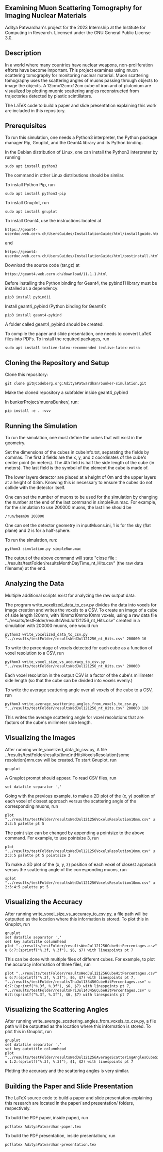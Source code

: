 ## Examining Muon Scattering Tomography for Imaging Nuclear Materials
Aditya Patwardhan's project for the 2023 Internship at the Institute for Computing in Research. Licensed under the GNU General Public License 3.0.

## Description
In a world where many countries have nuclear weapons, non-proliferation efforts have become important. This project examines using muon scattering tomography for monitoring nuclear material. Muon scattering tomography uses the scattering angles of muons passing through objects to image the objects. A 12cmx12cmx12cm cube of iron and of plutonium are visualized by plotting muonic scattering angles reconstructed from trajectories detected by plastic scintillators.

The LaTeX code to build a paper and slide presentation explaining this work are included in this repository.

## Prerequisites
To run this simulation, one needs a Python3 interpreter, the Python package manager Pip, Gnuplot, and the Geant4 library and its Python binding.

In the Debian distribution of Linux, one can install the Python3 interpreter by running
```
sudo apt install python3
```
The command in other Linux distributions should be similar.

To install Python Pip, run
```
sudo apt install python3-pip
```

To install Gnuplot, run
```
sudo apt install gnuplot
```

To install Geant4, use the instructions located at
```
https://geant4-userdoc.web.cern.ch/UsersGuides/InstallationGuide/html/installguide.html#buildandinstall
```
and
```
https://geant4-userdoc.web.cern.ch/UsersGuides/InstallationGuide/html/postinstall.html
```

Download the source code (tar.gz) at
```
https://geant4.web.cern.ch/download/11.1.1.html
```

Before installing the Python binding for Geant4, the pybind11 library must be installed as a dependency:
```
pip3 install pybind11
```

Install geant4_pybind (Python binding for Geant4):
```
pip3 install geant4-pybind
```
A folder called geant4_pybind should be created.

To compile the paper and slide presentation, one needs to convert LaTeX files into PDFs. To install the required packages, run
```
sudo apt install texlive-latex-recommended texlive-latex-extra
```

## Cloning the Repository and Setup
Clone this repository:
```
git clone git@codeberg.org:AdityaPatwardhan/bunker-simulation.git
```
Make the cloned repository a subfolder inside geant4_pybind

In bunkerProject/muonsBunker/, run:
```
pip install -e . -vvv
```

## Running the Simulation
To run the simulation, one must define the cubes that will exist in the geometry. 

Set the dimensions of the cubes in cubeInfo.txt, separating the fields by commas. The first 3 fields are the x, y, and z coordinates of the cube's center point (in meters). The 4th field is half the side length of the cube (in meters). The last field is the symbol of the element the cube is made of.

The lower layers detector are placed at a height of 0m and the upper layers at a height of 0.8m. Knowing this is necessary to ensure the cubes do not collide with the detector itself.

One can set the number of muons to be used for the simulation by changing the number at the end of the last command in simpleRun.mac. For example, for the simulation to use 200000 muons, the last line should be
```
/run/beamOn 200000
```

One can set the detector geometry in inputMuons.ini, 1 is for the sky (flat plane) and 2 is for a half-sphere. 

To run the simulation, run:
```
python3 simulation.py simpleRun.mac
```

The output of the above command will state "close file : ../results/testFolder/resultsMonthDayTime_nt_Hits.csv" (the raw data filename) at the end.

## Analyzing the Data
Multiple additional scripts exist for analyzing the raw output data.

The program write_voxelized_data_to_csv.py divides the data into voxels for image creation and writes the voxels to a CSV. To create an image of a cube of side length 120mm, with 10mmx10mmx10mm voxels, using a raw data file "../results/testFolder/resultsWedJul121256_nt_Hits.csv" created in a simulation with 200000 muons, one would run

```
python3 write_voxelized_data_to_csv.py "../results/testFolder/resultsWedJul121256_nt_Hits.csv" 200000 10
```

To write the percentage of voxels detected for each cube as a function of voxel resolution to a CSV, run
```
python3 write_voxel_size_vs_accuracy_to_csv.py "../results/testFolder/resultsWedJul121256_nt_Hits.csv" 200000
```

Each voxel resolution in the output CSV is a factor of the cube's millimeter side length (so that the cube can be divided into voxels evenly.)

To write the average scattering angle over all voxels of the cube to a CSV, run
```
python3 write_average_scattering_angles_from_voxels_to_csv.py "../results/testFolder/resultsWedJul121256_nt_Hits.csv" 200000 120
```
This writes the average scattering angle for voxel resolutions that are factors of the cube's millimeter side length.

## Visualizing the Images
After running write_voxelized_data_to_csv.py,
A file ../results/testFolder/results{time}ntHitsVoxelsResolution{some resolution}mm.csv will be created.
To start Gnuplot, run
```
gnuplot
```
A Gnuplot prompt should appear.
To read CSV files, run
```
set datafile separator ','
```
Going with the previous example, to make a 2D plot of the (x, y) position of each voxel of closest approach versus the scattering angle of the corresponding muons, run
```
plot "../results/testFolder/resultsWedJul121256VoxelsResolution10mm.csv" u 2:3:5 palette pt 5
```
The point size can be changed by appending a pointsize to the above command. For example, to use pointsize 3, run
```
plot "../results/testFolder/resultsWedJul121256VoxelsResolution10mm.csv" u 2:3:5 palette pt 5 pointsize 3
```
To make a 3D plot of the (x, y, z) position of each voxel of closest approach versus the scattering angle of the corresponding muons, run
```
splot "../results/testFolder/resultsWedJul121256VoxelsResolution10mm.csv" u 2:3:4:5 palette pt 5
```

## Visualizing the Accuracy
After running write_voxel_size_vs_accuracy_to_csv.py, a file path will be outputted as the location where this information is stored.
To plot this in Gnuplot, run
```
gnuplot
set datafile separator ','
set key autotitle columnhead
plot "../results/testFolder/resultsWedJul121256CubeHitPercentages.csv" u 6:7:(sprintf("%.3f, %.3f"), $6, $7) with linespoints pt 7
```
This can be done with multiple files of different cubes.
For example, to plot the accuracy information of three files, run
```
plot "../results/testFolder/resultsWedJul121256CubeHitPercentages.csv" u 6:7:(sprintf("%.3f, %.3f"), $6, $7) with linespoints pt 7, "../results/testFolder/resultsThuJul133456CubeHitPercentages.csv" u 6:7:(sprintf("%.3f, %.3f"), $6, $7) with linespoints pt 7, "../results/testFolder/resultsFriJul143456CubeHitPercentages.csv" u 6:7:(sprintf("%.3f, %.3f"), $6, $7) with linespoints pt 7
```

## Visualizing the Scattering Angles
After running write_average_scattering_angles_from_voxels_to_csv.py, a file path will be outputted as the location where this information is stored.
To plot this in Gnuplot, run
```
gnuplot
set datafile separator ','
set key autotitle columnhead
plot "../results/testFolder/resultsWedJul121256AverageScatteringAnglesCubeSideLength120mm.csv" u 1:2:(sprintf("%.3f, %.3f"), $1, $2) with linespoints pt 7
```
Plotting the accuracy and the scattering angles is very similar.

## Building the Paper and Slide Presentation
The LaTeX source code to build a paper and slide presentation explaining this research are located in the paper/ and presentation/ folders, respectively.

To build the PDF paper, inside paper/, run
```
pdflatex AdityaPatwardhan-paper.tex
```

To build the PDF presentation, inside presentation/, run
```
pdflatex AdityaPatwardhan-presentation.tex
```